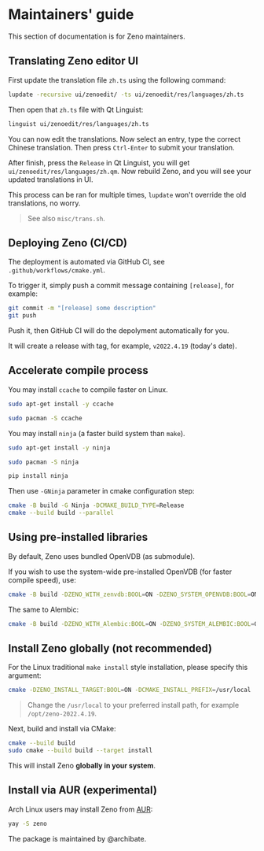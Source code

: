 # Maintainers' guide

This section of documentation is for Zeno maintainers.

## Translating Zeno editor UI

First update the translation file `zh.ts` using the following command:
```bash
lupdate -recursive ui/zenoedit/ -ts ui/zenoedit/res/languages/zh.ts
```

Then open that `zh.ts` file with Qt Linguist:
```bash
linguist ui/zenoedit/res/languages/zh.ts
```

You can now edit the translations.
Now select an entry, type the correct Chinese translation.
Then press `Ctrl-Enter` to submit your translation.

After finish, press the `Release` in Qt Linguist, you will get `ui/zenoedit/res/languages/zh.qm`.
Now rebuild Zeno, and you will see your updated translations in UI.

This process can be ran for multiple times, `lupdate` won't override the old translations, no worry.

> See also `misc/trans.sh`.

## Deploying Zeno (CI/CD)

The deployment is automated via GitHub CI, see `.github/workflows/cmake.yml`.

To trigger it, simply push a commit message containing `[release]`, for example:

```bash
git commit -m "[release] some description"
git push
```

Push it, then GitHub CI will do the depolyment automatically for you.

It will create a release with tag, for example, `v2022.4.19` (today's date).

## Accelerate compile process

You may install `ccache` to compile faster on Linux.

```bash
sudo apt-get install -y ccache
```

```bash
sudo pacman -S ccache
```

You may install `ninja` (a faster build system than `make`).

```bash
sudo apt-get install -y ninja
```

```bash
sudo pacman -S ninja
```

```bash
pip install ninja
```

Then use `-GNinja` parameter in cmake configuration step:

```bash
cmake -B build -G Ninja -DCMAKE_BUILD_TYPE=Release
cmake --build build --parallel
```

## Using pre-installed libraries

By default, Zeno uses bundled OpenVDB (as submodule).

If you wish to use the system-wide pre-installed OpenVDB (for faster compile speed), use:

```bash
cmake -B build -DZENO_WITH_zenvdb:BOOL=ON -DZENO_SYSTEM_OPENVDB:BOOL=ON
```

The same to Alembic:

```bash
cmake -B build -DZENO_WITH_Alembic:BOOL=ON -DZENO_SYSTEM_ALEMBIC:BOOL=ON
```

## Install Zeno globally (not recommended)

For the Linux traditional `make install` style installation, please specify this argument:

```bash
cmake -DZENO_INSTALL_TARGET:BOOL=ON -DCMAKE_INSTALL_PREFIX=/usr/local
```

> Change the `/usr/local` to your preferred install path, for example `/opt/zeno-2022.4.19`.

Next, build and install via CMake:

```bash
cmake --build build
sudo cmake --build build --target install
```

This will install Zeno **globally in your system**.

## Install via AUR (experimental)

Arch Linux users may install Zeno from [AUR](https://aur.archlinux.org):
```bash
yay -S zeno
```
The package is maintained by @archibate.

